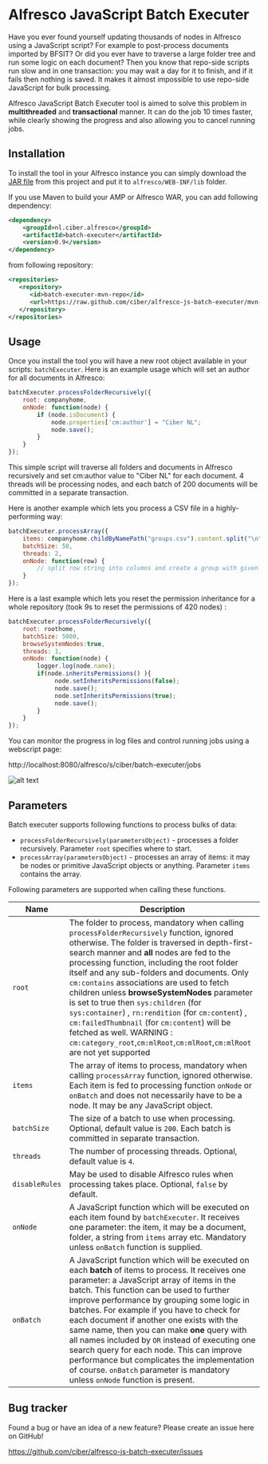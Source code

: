 Alfresco JavaScript Batch Executer
==================================

Have you ever found yourself updating thousands of nodes in Alfresco using a JavaScript script?
For example to post-process documents imported by BFSIT? Or did you ever have to traverse a large folder tree and
run some logic on each document? Then you know that repo-side scripts run slow and in one transaction:
you may wait a day for it to finish, and if it fails then nothing is saved. It makes it almost impossible to
use repo-side JavaScript for bulk processing.

Alfresco JavaScript Batch Executer tool is aimed to solve this problem in **multithreaded** and
**transactional** manner. It can do the job 10 times faster, while clearly showing the progress and also
allowing you to cancel running jobs.

Installation
------------

To install the tool in your Alfresco instance you can simply download the
[JAR file](https://github.com/ciber/alfresco-js-batch-executer/raw/mvn-repo/nl/ciber/alfresco/batch-executer/0.9/batch-executer-0.9.jar)
from this project and put it to `alfresco/WEB-INF/lib` folder.

If you use Maven to build your AMP or Alfresco WAR, you can add following dependency:

```xml
<dependency>
    <groupId>nl.ciber.alfresco</groupId>
    <artifactId>batch-executer</artifactId>
    <version>0.9</version>
</dependency>
```

from following repository:

```xml
<repositories>
   <repository>
      <id>batch-executer-mvn-repo</id>
      <url>https://raw.github.com/ciber/alfresco-js-batch-executer/mvn-repo/</url>
   </repository>
</repositories>
```

Usage
-----

Once you install the tool you will have a new root object available in your scripts: `batchExecuter`.
Here is an example usage which will set an author for all documents in Alfresco:

```javascript
batchExecuter.processFolderRecursively({
    root: companyhome,
    onNode: function(node) {
        if (node.isDocument) {
            node.properties['cm:author'] = "Ciber NL";
            node.save();
        }
    }
});
```

This simple script will traverse all folders and documents in Alfresco recursively and set cm:author value to
"Ciber NL" for each document. 4 threads will be processing nodes, and each batch of 200 documents will be
committed in a separate transaction.

Here is another example which lets you process a CSV file in a highly-performing way:

```javascript
batchExecuter.processArray({
    items: companyhome.childByNamePath("groups.csv").content.split("\n"),
    batchSize: 50,
    threads: 2,
    onNode: function(row) {
        // split row string into columns and create a group with given name, for example
    }
});
```

Here is a last example which lets you reset the permission inheritance for a whole repository (took 9s to reset the permissions of 420 nodes) :

```javascript
batchExecuter.processFolderRecursively({
    root: roothome,
    batchSize: 5000,
	browseSystemNodes:true,
    threads: 1,
    onNode: function(node) {
		logger.log(node.name);
		if(node.inheritsPermissions() ){
			 node.setInheritsPermissions(false);
			 node.save();
			 node.setInheritsPermissions(true);
			 node.save();
		}
    }
});
```

You can monitor the progress in log files and control running jobs using a webscript page:

http://localhost:8080/alfresco/s/ciber/batch-executer/jobs

![alt text](/screenshot.png "Jobs page screenshot")

Parameters
----------

Batch executer supports following functions to process bulks of data:

* `processFolderRecursively(parametersObject)` - processes a folder recursively. Parameter `root` specifies where to start.
* `processArray(parametersObject)` - processes an array of items: it may be nodes or primitive JavaScript objects or anything.
Parameter `items` contains the array.

Following parameters are supported when calling these functions.

<table>
<thead>
<tr>
    <th>Name</th>
    <th>Description</th>
</tr>
</thead>
<tbody>
<tr>
    <td><code>root</code></td>
    <td>
        The folder to process, mandatory when calling <code>processFolderRecursively</code> function, ignored otherwise.
        The folder is traversed in depth-first-search manner and <strong>all</strong> nodes are fed to
        the processing function, including the root folder itself and any sub-folders and documents.
        Only <code>cm:contains</code> associations are used to fetch children unless <b>browseSystemNodes</b> parameter is set to true 			then <code>sys:children</code> (for <code>sys:container</code>) , <code>rn:rendition</code> (for <code>cm:content</code>) , <code>cm:failedThumbnail</code> (for <code>cm:content</code>) will be fetched as well.
       	WARNING : <code> cm:category_root</code>,<code>cm:mlRoot</code>,<code>cm:mlRoot</code>,<code>cm:mlRoot</code> are not yet supported
    </td>
</tr>
<tr>
    <td><code>items</code></td>
    <td>
        The array of items to process, mandatory when calling <code>processArray</code> function, ignored otherwise.
        Each item is fed to processing function <code>onNode</code> or <code>onBatch</code> and does not necessarily
        have to be a node. It may be any JavaScript object.
    </td>
</tr>
<tr>
    <td><code>batchSize</code></td>
    <td>
        The size of a batch to use when processing. Optional, default value is <code>200</code>.
        Each batch is committed in separate transaction.
    </td>
</tr>
<tr>
    <td><code>threads</code></td>
    <td>
        The number of processing threads. Optional, default value is <code>4</code>.
    </td>
</tr>
<tr>
    <td><code>disableRules</code></td>
    <td>
        May be used to disable Alfresco rules when processing takes place. Optional, <code>false</code> by default.
    </td>
</tr>
<tr>
    <td><code>onNode</code></td>
    <td>
        A JavaScript function which will be executed on each item found by <code>batchExecuter</code>. It receives one
        parameter: the item, it may be a document, folder, a string from <code>items</code> array etc. Mandatory unless
        <code>onBatch</code> function is supplied.
    </td>
</tr>
<tr>
    <td><code>onBatch</code></td>
    <td>
        A JavaScript function which will be executed on each <strong>batch</strong> of items to process.
        It receives one parameter: a JavaScript array of items in the batch. This function can be used to further
        improve performance by grouping some logic in batches. For example if you have to check for each document if
        another one exists with the same name, then you can make <strong>one</strong> query with all names included by
        <code>OR</code> instead of executing one search query for each node. This can improve performance but
        complicates the implementation of course. <code>onBatch</code> parameter is mandatory unless
        <code>onNode</code> function is present.
    </td>
</tr>
</tbody>
</table>

Bug tracker
-----------

Found a bug or have an idea of a new feature? Please create an issue here on GitHub!

https://github.com/ciber/alfresco-js-batch-executer/issues

